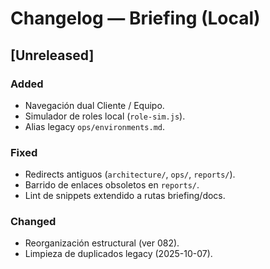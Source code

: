 # Changelog — Briefing (Local)

## [Unreleased]
### Added
- Navegación dual Cliente / Equipo.
- Simulador de roles local (`role-sim.js`).
- Alias legacy `ops/environments.md`.

### Fixed
- Redirects antiguos (`architecture/`, `ops/`, `reports/`).
- Barrido de enlaces obsoletos en `reports/`.
- Lint de snippets extendido a rutas briefing/docs.

### Changed
- Reorganización estructural (ver 082).
- Limpieza de duplicados legacy (2025-10-07).
